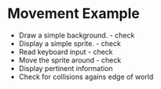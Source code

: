 Movement Example
================


- Draw a simple background. - check
- Display a simple sprite. - check
- Read keyboard input - check
- Move the sprite around - check
- Display pertinent information
- Check for collisions agains edge of world





